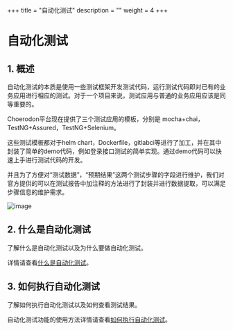 +++
title = "自动化测试"
description = ""
weight = 4
+++

# 自动化测试

## 1. 概述

自动化测试的本质是使用一些测试框架开发测试代码，运行测试代码即对已有的业务应用进行相应的测试。对于一个项目来说，测试应用与普通的业务应用应该是同等重要的。

Choerodon平台现在提供了三个测试应用的模板，分别是 mocha+chai，TestNG+Assured，TestNG+Selenium。

这些测试模板都对于helm chart，Dockerfile，gitlabci等进行了加工，并在其中封装了简单的demo代码，例如登录接口测试的简单实现。通过demo代码可以快速上手进行测试代码的开发。

并且为了方便对“测试数据”，“预期结果”这两个测试步骤的字段进行维护，我们对官方提供的可以在测试报告中加注释的方法进行了封装并进行数据提取，可以满足步骤信息的维护需求。

![image](/docs/user-guide/test/automation/image/AutoTest-01.png)

## 2. 什么是自动化测试

了解什么是自动化测试以及为什么要做自动化测试。

详情请查看[什么是自动化测试](./whatis)。

## 3. 如何执行自动化测试

了解如何执行自动化测试以及如何查看测试结果。

自动化测试功能的使用方法详情请查看[如何执行自动化测试](./howto-excute)。